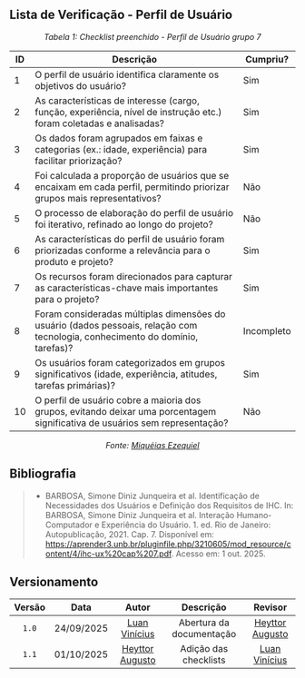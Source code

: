 ## Lista de Verificação - Perfil de Usuário 

*<p style="text-align: center;">Tabela 1: Checklist preenchido - Perfil de Usuário grupo 7</p>*

| ID  | Descrição | Cumpriu? |
|-----|-----------|----------|
| 1   | O perfil de usuário identifica claramente os objetivos do usuário? |Sim |
| 2   | As características de interesse (cargo, função, experiência, nível de instrução etc.) foram coletadas e analisadas? | Sim |
| 3   | Os dados foram agrupados em faixas e categorias (ex.: idade, experiência) para facilitar priorização? |Sim |
| 4   | Foi calculada a proporção de usuários que se encaixam em cada perfil, permitindo priorizar grupos mais representativos? | Não |
| 5   | O processo de elaboração do perfil de usuário foi iterativo, refinado ao longo do projeto? | Não|
| 6   | As características do perfil de usuário foram priorizadas conforme a relevância para o produto e projeto? | Sim |
| 7   | Os recursos foram direcionados para capturar as características-chave mais importantes para o projeto? | Sim |
| 8   | Foram consideradas múltiplas dimensões do usuário (dados pessoais, relação com tecnologia, conhecimento do domínio, tarefas)? | Incompleto |
| 9   | Os usuários foram categorizados em grupos significativos (idade, experiência, atitudes, tarefas primárias)? | Sim |
| 10  | O perfil de usuário cobre a maioria dos grupos, evitando deixar uma porcentagem significativa de usuários sem representação? | Não |

*<p style="text-align: center;">Fonte: [Miquéias Ezequiel](https://github.com/Kael-web7) </p>*

## Bibliografia 

> - BARBOSA, Simone Diniz Junqueira et al. Identificação de Necessidades dos Usuários e Definição dos Requisitos de IHC. In: BARBOSA, Simone Diniz Junqueira et al. Interação Humano-Computador e Experiência do Usuário. 1. ed. Rio de Janeiro: Autopublicação, 2021. Cap. 7. Disponível em: <https://aprender3.unb.br/pluginfile.php/3210605/mod_resource/content/4/ihc-ux%20cap%207.pdf>. Acesso em: 1 out. 2025.

## Versionamento

| Versão | Data       | Autor               | Descrição                       | Revisor |
|:--------:|:------------:|:---------------:|:-------------------------------:|:---------:|
| ``1.0``    | 24/09/2025 | [Luan Vinícius](https://github.com/luannvi) | Abertura da documentação | [Heyttor Augusto](https://github.com/H3ytt0r62)  |
|  ``1.1``   | 01/10/2025 | [Heyttor Augusto](https://github.com/H3ytt0r62)  | Adição das checklists   | [Luan Vinícius](https://github.com/luannvi) | 